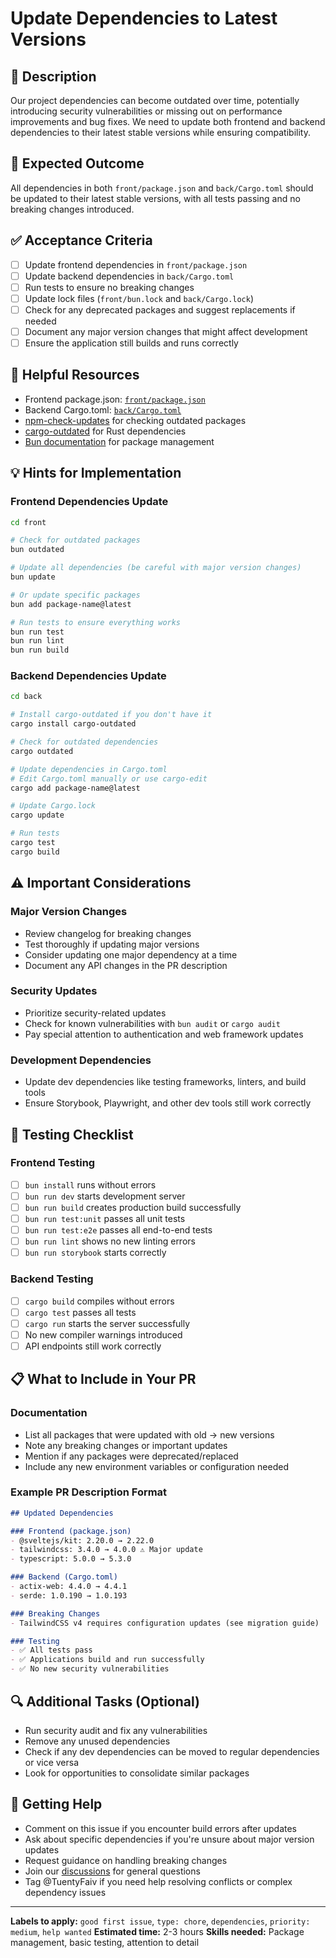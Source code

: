 # Update Dependencies to Latest Versions

## 📝 Description
Our project dependencies can become outdated over time, potentially introducing security vulnerabilities or missing out on performance improvements and bug fixes. We need to update both frontend and backend dependencies to their latest stable versions while ensuring compatibility.

## 🎯 Expected Outcome
All dependencies in both `front/package.json` and `back/Cargo.toml` should be updated to their latest stable versions, with all tests passing and no breaking changes introduced.

## ✅ Acceptance Criteria
- [ ] Update frontend dependencies in `front/package.json`
- [ ] Update backend dependencies in `back/Cargo.toml`
- [ ] Run tests to ensure no breaking changes
- [ ] Update lock files (`front/bun.lock` and `back/Cargo.lock`)
- [ ] Check for any deprecated packages and suggest replacements if needed
- [ ] Document any major version changes that might affect development
- [ ] Ensure the application still builds and runs correctly

## 🔗 Helpful Resources
- Frontend package.json: [`front/package.json`](../../front/package.json)
- Backend Cargo.toml: [`back/Cargo.toml`](../../back/Cargo.toml)
- [npm-check-updates](https://www.npmjs.com/package/npm-check-updates) for checking outdated packages
- [cargo-outdated](https://github.com/kbknapp/cargo-outdated) for Rust dependencies
- [Bun documentation](https://bun.sh/docs) for package management

## 💡 Hints for Implementation

### Frontend Dependencies Update
```bash
cd front

# Check for outdated packages
bun outdated

# Update all dependencies (be careful with major version changes)
bun update

# Or update specific packages
bun add package-name@latest

# Run tests to ensure everything works
bun run test
bun run lint
bun run build
```

### Backend Dependencies Update
```bash
cd back

# Install cargo-outdated if you don't have it
cargo install cargo-outdated

# Check for outdated dependencies
cargo outdated

# Update dependencies in Cargo.toml
# Edit Cargo.toml manually or use cargo-edit
cargo add package-name@latest

# Update Cargo.lock
cargo update

# Run tests
cargo test
cargo build
```

## ⚠️ Important Considerations

### Major Version Changes
- Review changelog for breaking changes
- Test thoroughly if updating major versions
- Consider updating one major dependency at a time
- Document any API changes in the PR description

### Security Updates
- Prioritize security-related updates
- Check for known vulnerabilities with `bun audit` or `cargo audit`
- Pay special attention to authentication and web framework updates

### Development Dependencies
- Update dev dependencies like testing frameworks, linters, and build tools
- Ensure Storybook, Playwright, and other dev tools still work correctly

## 🧪 Testing Checklist

### Frontend Testing
- [ ] `bun install` runs without errors
- [ ] `bun run dev` starts development server
- [ ] `bun run build` creates production build successfully
- [ ] `bun run test:unit` passes all unit tests
- [ ] `bun run test:e2e` passes all end-to-end tests
- [ ] `bun run lint` shows no new linting errors
- [ ] `bun run storybook` starts correctly

### Backend Testing
- [ ] `cargo build` compiles without errors
- [ ] `cargo test` passes all tests
- [ ] `cargo run` starts the server successfully
- [ ] No new compiler warnings introduced
- [ ] API endpoints still work correctly

## 📋 What to Include in Your PR

### Documentation
- List all packages that were updated with old → new versions
- Note any breaking changes or important updates
- Mention if any packages were deprecated/replaced
- Include any new environment variables or configuration needed

### Example PR Description Format
```markdown
## Updated Dependencies

### Frontend (package.json)
- @sveltejs/kit: 2.20.0 → 2.22.0
- tailwindcss: 3.4.0 → 4.0.0 ⚠️ Major update
- typescript: 5.0.0 → 5.3.0

### Backend (Cargo.toml)
- actix-web: 4.4.0 → 4.4.1
- serde: 1.0.190 → 1.0.193

### Breaking Changes
- TailwindCSS v4 requires configuration updates (see migration guide)

### Testing
- ✅ All tests pass
- ✅ Applications build and run successfully
- ✅ No new security vulnerabilities
```

## 🔍 Additional Tasks (Optional)
- Run security audit and fix any vulnerabilities
- Remove any unused dependencies
- Check if any dev dependencies can be moved to regular dependencies or vice versa
- Look for opportunities to consolidate similar packages

## 🤝 Getting Help
- Comment on this issue if you encounter build errors after updates
- Ask about specific dependencies if you're unsure about major version updates
- Request guidance on handling breaking changes
- Join our [discussions](https://github.com/TuentyFaiv/liga-muertos/discussions) for general questions
- Tag @TuentyFaiv if you need help resolving conflicts or complex dependency issues

---

**Labels to apply:** `good first issue`, `type: chore`, `dependencies`, `priority: medium`, `help wanted`
**Estimated time:** 2-3 hours
**Skills needed:** Package management, basic testing, attention to detail
